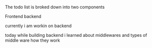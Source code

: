 The todo list is broked down into two components 

Frontend 
backend 


currently i am workin on backend

today while building backend i learned about middlewares and types of middle ware how they work
